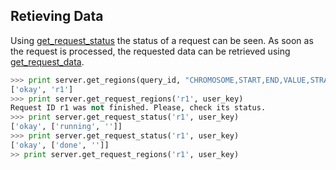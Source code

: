 ## Retieving Data

Using [get_request_status](http://deepblue.mpi-inf.mpg.de/api.php#api-get_request_status) the status of a request can be seen. As soon as the request is processed, the requested data can be retrieved using [get_request_data](http://deepblue.mpi-inf.mpg.de/api.php#api-get_request_data).

```python
>>> print server.get_regions(query_id, "CHROMOSOME,START,END,VALUE,STRAND", user_key)
['okay', 'r1']
>>> print server.get_request_regions('r1', user_key)
Request ID r1 was not finished. Please, check its status.
>>> print server.get_request_status('r1', user_key)
['okay', ['running', '']]
>>> print server.get_request_status('r1', user_key)
['okay', ['done', '']]
>> print server.get_request_regions('r1', user_key)
```
